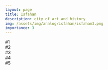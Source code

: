 ```yaml
---
layout: page
title: Isfahan
description: city of art and history
img: /assets/img/analog/isfahan/isfahan3.png
importance: 3
---
```




<div class="row">
    <div class="col-sm mt-3 mt-md-0">
        <img class="img-fluid rounded z-depth-1" src="{{ '/assets/img/analog/isfahan/isfahan1.png' | relative_url }}" alt="" title="example image"/>
    </div>
</div>
<div class="caption">
    #1
</div>


<div class="row">
    <div class="col-sm mt-3 mt-md-0">
        <img class="img-fluid rounded z-depth-1" src="{{ '/assets/img/analog/isfahan/isfahan2.png' | relative_url }}" alt="" title="example image"/>
    </div>
</div>
<div class="caption">
    #2
</div>


<div class="row">
    <div class="col-sm mt-3 mt-md-0">
        <img class="img-fluid rounded z-depth-1" src="{{ '/assets/img/analog/isfahan/isfahan3.png' | relative_url }}" alt="" title="example image"/>
    </div>
</div>
<div class="caption">
    #3
</div>


<div class="row">
    <div class="col-sm mt-3 mt-md-0">
        <img class="img-fluid rounded z-depth-1" src="{{ '/assets/img/analog/isfahan/isfahan4.png' | relative_url }}" alt="" title="example image"/>
    </div>
</div>
<div class="caption">
    #4
</div>

<div class="row">
    <div class="col-sm mt-3 mt-md-0">
        <img class="img-fluid rounded z-depth-1" src="{{ '/assets/img/analog/isfahan/isfahan5.png' | relative_url }}" alt="" title="example image"/>
    </div>
</div>
<div class="caption">
    #5
</div>
